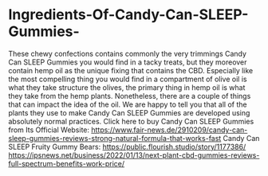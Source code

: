 # Ingredients-Of-Candy-Can-SLEEP-Gummies-
These chewy confections contains commonly the very trimmings Candy Can SLEEP Gummies you would find in a tacky treats, but they moreover contain hemp oil as the unique fixing that contains the CBD. Especially like the most compelling thing you would find in a compartment of olive oil is what they take structure the olives, the primary thing in hemp oil is what they take from the hemp plants. Nonetheless, there are a couple of things that can impact the idea of the oil. We are happy to tell you that all of the plants they use to make Candy Can SLEEP Gummies are developed using absolutely normal practices. Click here to buy Candy Can SLEEP Gummies from Its Official Website: https://www.fair-news.de/2910209/candy-can-sleep-gummies-reviews-strong-natural-formula-that-works-fast  Candy Can SLEEP Fruity Gummy Bears: https://public.flourish.studio/story/1177386/  https://ipsnews.net/business/2022/01/13/next-plant-cbd-gummies-reviews-full-spectrum-benefits-work-price/
